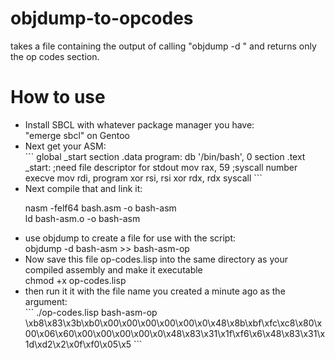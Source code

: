 # objdump-to-opcodes
takes a file containing the output of calling "objdump -d <asm file>" and returns only the op codes section.

<h1> How to use </h1>
<ul>
	<li>Install SBCL with whatever package manager you have:<br>
		"emerge sbcl" on Gentoo</li>

<li>Next get your ASM:</li>
```
global _start
	section .data
program:	db '/bin/bash', 0
	section .text
_start:
				;need file descriptor for stdout
	mov rax, 59 		;syscall number execve
	mov rdi, program             
	xor rsi, rsi
	xor rdx, rdx
	syscall
```


<li>Next compile that and link it:

nasm -felf64 bash.asm -o bash-asm <br>
ld bash-asm.o -o bash-asm</li>

<li>use objdump to create a file for use with the script:<br>
objdump -d bash-asm >> bash-asm-op
</li>

<li>Now save this file op-codes.lisp into the same directory as your compiled assembly and make it executable<br>
chmod +x op-codes.lisp</li>

<li>then run it it with the file name you created a minute ago as the argument:</li>
```
./op-codes.lisp bash-asm-op
\xb8\x83\x3b\xb0\x00\x00\x00\x00\x00\x0\x48\x8b\xbf\xfc\xc8\x80\x00\x06\x60\x00\x00\x00\x00\x0\x48\x83\x31\x1f\xf6\x6\x48\x83\x31\x1d\xd2\x2\x0f\xf0\x05\x5
```

</ul>

